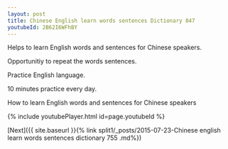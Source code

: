```yaml
---
layout: post
title: Chinese English learn words sentences Dictionary 847 
youtubeId: 2B62I6WFhBY
---
```

 
 
Helps to learn English words and sentences for Chinese speakers.

Opportunitiy to repeat the words sentences. 

Practice English language. 
 
10 minutes practice every day. 
 
How to learn English words and sentences for Chinese speakers 
 
{% include youtubePlayer.html id=page.youtubeId %}
 
 
[Next]({{ site.baseurl }}{% link  split1/_posts/2015-07-23-Chinese english learn words sentences dictionary 755 .md%})
 
